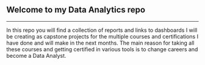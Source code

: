 ## Welcome to my Data Analytics repo
---
In this repo you will find a collection of reports and links to dashboards I will be creating as capstone projects for the multiple courses and certifications I have done and will make in the next months. The main reason for taking all these courses and getting certified in various tools is to change careers and become a Data Analyst.
